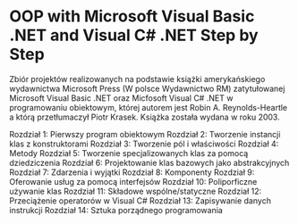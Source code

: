 # OOP with Microsoft Visual Basic .NET and Visual C# .NET Step by Step

Zbiór projektów realizowanych na podstawie książki amerykańskiego wydawnictwa Microsoft Press (W polsce Wydawnictwo RM) zatytułowanej Microsoft Visual Basic .NET oraz Micfosoft Visual C# .NET w programowaniu obiektowym, której autorem jest Robin A. Reynolds-Heartle a którą przetłumaczył Piotr Krasek. Książka została wydana w roku 2003.

Rozdział 1: Pierwszy program obiektowym
Rozdział 2: Tworzenie instancji klas z konstruktorami
Rozdział 3: Tworzenie pól i właściwości
Rozdział 4: Metody
Rozdział 5: Tworzenie specjalizowanych klas za pomocą dziedziczenia
Rozdział 6: Projektowanie klas bazowych jako abstrakcyjnych
Rozdział 7: Zdarzenia i wyjątki
Rozdział 8: Komponenty
Rozdział 9: Oferowanie usług za pomocą interfejsów
Rozdział 10: Poliporficzne używanie klas
Rozdział 11: Składowe wspólne/statyczne
Rozdział 12: Przeciążenie operatorów w Visual C#
Rozdział 13: Zapisywanie danych instrukcji
Rozdział 14: Sztuka porządnego programowania